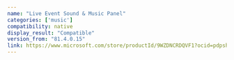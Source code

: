 ```yaml
---
name: "Live Event Sound & Music Panel"
categories: ['music']
compatibility: native
display_result: "Compatible"
version_from: "81.4.0.15"
link: https://www.microsoft.com/store/productId/9WZDNCRDQVF1?ocid=pdpshare
---
```

